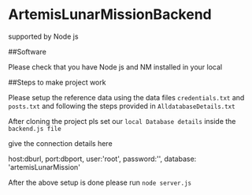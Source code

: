 # ArtemisLunarMissionBackend
supported by Node js

##Software

Please check that you have Node js and NM installed in your local

##Steps to make project work

Please setup the reference data using the data files `credentials.txt` and `posts.txt` and following the steps provided in `AlldatabaseDetails.txt`

After cloning the project pls set our `local Database details` inside the `backend.js file`

give the connection details here 

host:dburl,
port:dbport,
user:'root',
password:'',
database: 'artemisLunarMission'

After the above setup is done please run `node server.js` 
